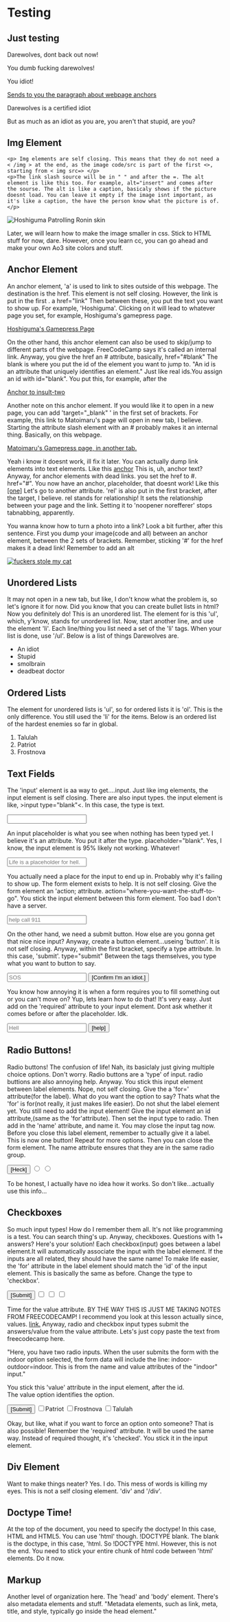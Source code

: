 <!DOCTYPE html>
# Testing
<html>

  <h2>Just testing</h2>
  <p>Darewolves, dont back out now!</p>


  <p>You dumb fucking darewolves!</p>

  <p id="insult-two">You idiot!</p>
  <a href="#wp-anchor"> Sends to you the paragraph about webpage anchors</a>
<!--
Lil bugger, shut up and stop stalling, idiot! Also, while <p+number> works, it is not needed, i believe.
-->
  <main>
    <p>Darewolves is a certified idiot</p>
    <p>But as much as an idiot as you are, you aren't that stupid, are you?</p>
  
  <h2>Img Element</h2>
  
    <p> Img elements are self closing. This means that they do not need a < /img > at the end, as the image code/src is part of the first <>, starting from < img src=> </p>
    <p>The link slash source will be in " " and after the =. The alt element is like this too. For example, alt="insert" and comes after the sourse. The alt is like a caption, basicaly shows if the picture doesnt load. You can leave it empty if the image isnt important, as it's like a caption, the have the person know what the picture is of. </p>
  
  <img src="https://gamepress.gg/arknights/sites/arknights/files/2020-03/char_136_hsguma_nian%233.png" alt="Hoshiguma Patrolling Ronin skin">
  
  <p>Later, we will learn how to make the image smaller in css. Stick to HTML stuff for now, dare. However, once you learn cc, you can go ahead and make your own Ao3 site colors and stuff. </p>
  
  <h2>Anchor Element</h2>
  
  <p> An anchor element, 'a' is used to link to sites outside of this webpage. The destination is the href. This element is not self closing. However, the link is put in the first <a>. a href="link" Then between these, you put the text you want to show up. For example, 'Hoshiguma'. Clicking on it will lead to whatever page you set, for example, Hoshiguma's gamepress page.</p>
                  
  <a href="https://gamepress.gg/arknights/operator/hoshiguma/" rel="noopener noreferrer">Hoshiguma's Gamepress Page</a>
                  
  <p id="wp-anchor">On the other hand, this anchor element can also be used to skip/jump to different parts of the webpage. FreeCodeCamp says it's called an internal link. Anyway, you give the href an # attribute, basically, href="#blank" The blank is where you put the id of the element you want to jump to. "An id is an attribute that uniquely identifies an element." Just like real ids.You assign an id with id="blank". You put this, for example, after the <p . Making it a <p id="blank. I will set the "You idiot!" paragraph's id to insult-two. Also, footer is another element. It's, y'know, a footer. I will then stick another anchor to send you back.</p>
  
  <a href="#insult-two">Anchor to insult-two</a>
  
  <p> Another note on this anchor element. If you would like it to open in a new page, you can add 'target="_blank" ' in the first set of brackets. For example, this link to Matoimaru's page will open in new tab, I believe. Starting the attribute slash element with an # probably makes it an internal thing. Basically, on this webpage.</p>
  
  <a href="https://gamepress.gg/arknights/operator/matoimaru/" target="_blank" rel="noopener noreferrer"> Matoimaru's Gamepress page, in another tab.</a>
  
  <p> Yeah i know it doesnt work, ill fix it later. You can actually dump link elements into text elements. Like this <a href="#insult-two">anchor<a> This is, uh, anchor text? Anyway, for anchor elements with dead links. you set the href to #. href="#". You now have an anchor, placeholder, that doesnt work! Like this <a href="#">[one]</a> Let's go to another attribute. 'rel' is also put in the first bracket, after the target, I believe. rel stands for relationship! It sets the relationship between your page and the link. Setting it to 'noopener norefferer' stops tabnabbing, apparently. </p>
  <p>You wanna know how to turn a photo into a link? Look a bit further, after this sentence. First you dump your image(code and all) between an anchor element, between the 2 sets of brackets. Remember, sticking '#' for the href makes it a dead link! Remember to add an alt</p>
    
  <a href="https://gamepress.gg/arknights/operator/matoimaru/" target="_blank" rel="noopener noreferrer"><img src="https://gamepress.gg/arknights/sites/arknights/files/2020-03/char_136_hsguma_nian%233.png" alt="fuckers stole my cat"></a>
  
  <h2>Unordered Lists</h2>
    
  <p>It may not open in a new tab, but like, I don't know what the problem is, so let's ignore it for now. Did you know that you can create bullet lists in html? Now you definitely do! This is an unordered list. The element for is this 'ul', which, y'know, stands for unordered list. Now, start another line, and use the element 'li'. Each line/thing you list need a set of the 'li' tags. When your list is done, use '/ul'. Below is a list of things Darewolves are.</p>
  
  <ul> 
    <li>An idiot</li>
    <li>Stupid</li>
    <li>smolbrain</li>
    <li>deadbeat doctor</li>
  </ul>
  
  <h2>Ordered Lists</h2>
  
  <p>The element for unordered lists is 'ul', so for ordered lists it is 'ol'. This is the only difference. You still used the 'li' for the items. Below is an ordered list of the hardest enemies so far in global.</p>
    
  <ol>
    <li>Talulah</li>
    <li>Patriot</li>
    <li>Frostnova</li>
  </ol>
    
  <h2>Text Fields</h2>  

  <p> The 'input' element is aa way to get....input. Just like img elements, the input element is self closing. There are also input types. the input element is like, >input type="blank"<. In this case, the type is text.</p>
    
  <input type="text">
    
  <p> An input placeholder is what you see when nothing has been typed yet. I believe it's an attribute. You put it after the type. placeholder="blank". Yes, I know, the input element is 95% likely not working. Whatever!</p>
    
  <input type="text" placeholder="Life is a placeholder for hell.">
    
  <p>You actually need a place for the input to end up in. Probably why it's failing to show up. The form element exists to help. It is not self closing. Give the form element an 'action; attribute. action="where-you-want-the-stuff-to-go". You stick the input element between this form element. Too bad I don't have a server.</p>
    
  <form action="#">
    <input type="text" placeholder="help call 911">
  </form>
     
  
  <p>On the other hand, we need a submit button. How else are you gonna get that nice nice input? Anyway, create a button element...useing 'button'. It is not self closing. Anyway, within the first bracket, specify a type attribute. In this case, 'submit'. type="submit" Between the tags themselves, you type what you want to button to say.</p>
    
  <form action="#">
    <input type="text" placeholder="SOS">
    <button type="submit">[Confirm I'm an idiot.]</button>
  </form>
    
  <p>You know how annoying it is when a form requires you to fill something out or you can't move on? Yup, lets learn how to do that! It's very easy. Just add on the 'required' attribute to your input element. Dont ask whether it comes before or after the placeholder. Idk.</p>
    
  <form action="#">
    <input type="text" placeholder="Hell" required><!-- It comes after the placeholder I think -->
    <button type="submit">[help]</button>
  </form>
    
  <h2>Radio Buttons!</h2>
    
  <p>Radio buttons! The confusion of life! Nah, its basiclaly just giving multiple choice options. Don't worry. Radio buttons are a 'type' of input. radio buttions are also annoying help. Anyway. You stick this input element between label elements. Nope, not self closing. Give the a 'for=' attribute(for the label). What do you want the option to say? Thats what the 'for' is for(not really, it just makes life easier). Do not shut the label element yet. You still need to add the input element! Give the input element an id attribute,(same as the 'for'attribute). Then set the input type to radio. Then add in the 'name' attribute, and name it. You may close the input tag now. Before you close this label element, remember to actually give it a label. This is now one button! Repeat for more options. Then you can close the form element. The name attribute ensures that they are in the same radio group.
   
  <form action="#">
    <button type=submit>[Heck]</button>
    <label for="yes"><input id="yes" type="radio" name="yesno"></label>
    <label for="no"><input id="no" type="radio" name="yesno"></label>
  </form>
    
  <p>To be honest, I actually have no idea how it works. So don't like...actually use this info...</p>
    
  <h2>Checkboxes</h2>
    
  <p>So much input types! How do I remember them all. It's not like programming is a test. You can search thing's up. Anyway, checkboxes. Questions with 1+ answers? Here's your solution! Each checkbox(input) goes between a label element.It will automatically associate the input with the label element. If the inputs are all related, they should have the same name! To make life easier, the 'for' attribute in the label element should match the 'id' of the input element. This is basically the same as before. Change the type to 'checkbox'.
    
  <form action="#">
    <button type=submit>[Submit]</button>
    <label for="Patriot"><input id="Patriot" type="checkbox" name="akboss"></label>
    <label for="Frostnova"><input id="Frostnova" type="checkbox" name="akboss"></label>
    <label for="Talulah"><input id="Talulah" type="checkbox" name="akboss"></label
  </form>
  
  <p>Time for the value attribute. BY THE WAY THIS IS JUST ME TAKING NOTES FROM FREECODECAMP! I recommend you look at this lesson actually since, values. <a href="https://www.freecodecamp.org/learn/responsive-web-design/basic-html-and-html5/use-the-value-attribute-with-radio-buttons-and-checkboxes">link.</a> Anyway, radio and checkbox input types submit the answers/value from the value attribute. Lets's just copy paste the text from freecodecamp here.</p>
      
  <p>"Here, you have two radio inputs. When the user submits the form with the indoor option selected, the form data will include the line: indoor-outdoor=indoor. This is from the name and value attributes of the "indoor" input."</p>
      
  <p>You stick this 'value' attribute in the input element, after the id.<br><!--br is the break lines option--> The value option identifies the option.</p>
      
  <form action="#">
    <button type=submit>[Submit]</button>
    <label for="patriot"><input id="patriot" value="patriot" type="checkbox" name="akboss">Patriot</label>
    <label for="frostnova"><input id="frostnova" value="frostnova" type="checkbox" name="akboss">Frostnova</label>
    <label for="talulah"><input id="talulah" value="talulah" type="checkbox" name="akboss">Talulah</label
  </form>

  <p>Okay, but like, what if you want to force an option onto someone? That is also possible! Remember the 'required' attribute. It will be used the same way. Instead of required thought, it's 'checked'. You stick it in the input element.
    
  <h2>Div Element</h2>

  <p>Want to make things neater? Yes. I do. This mess of words is killing my eyes. This is not a self closing element. 'div' and '/div'.</p>
      
  <h2>Doctype Time!</h2>  
  <p>At the top of the document, you need to specify the doctype! In this case, HTML and HTML5. You can use 'html' though. !DOCTYPE blank. The blank is the doctype, in this case, 'html. So !DOCTYPE html. However, this is not the end. You need to stick your entire chunk of html code between 'html' elements. Do it now.</p>
      
      
  <h2>Markup</h2>
  <p>Another level of organization here. The 'head' and 'body' element. There's also metadata elements and stuff. "Metadata elements, such as link, meta, title, and style, typically go inside the head element."</p>

    
<main>



</html>







